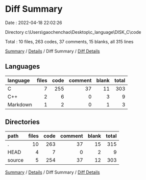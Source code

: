 # Diff Summary

Date : 2022-04-18 22:02:26

Directory c:\Users\gaochenchao\Desktop\c_language\DISK_C\code

Total : 10 files,  263 codes, 37 comments, 15 blanks, all 315 lines

[Summary](results.md) / [Details](details.md) / Diff Summary / [Diff Details](diff-details.md)

## Languages
| language | files | code | comment | blank | total |
| :--- | ---: | ---: | ---: | ---: | ---: |
| C | 7 | 255 | 37 | 11 | 303 |
| C++ | 2 | 6 | 0 | 3 | 9 |
| Markdown | 1 | 2 | 0 | 1 | 3 |

## Directories
| path | files | code | comment | blank | total |
| :--- | ---: | ---: | ---: | ---: | ---: |
| . | 10 | 263 | 37 | 15 | 315 |
| HEAD | 4 | 7 | 0 | 2 | 9 |
| source | 5 | 254 | 37 | 12 | 303 |

[Summary](results.md) / [Details](details.md) / Diff Summary / [Diff Details](diff-details.md)
